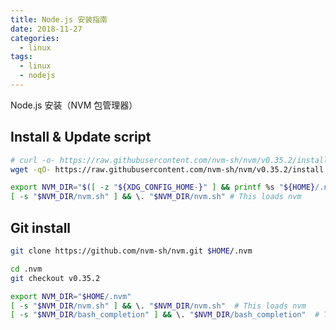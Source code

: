 ```yaml
---
title: Node.js 安装指南
date: 2018-11-27
categories:
  - linux
tags:
  - linux
  - nodejs
---
```


Node.js 安装（NVM 包管理器）
<!--more-->

## Install & Update script
```bash
# curl -o- https://raw.githubusercontent.com/nvm-sh/nvm/v0.35.2/install.sh | bash
wget -qO- https://raw.githubusercontent.com/nvm-sh/nvm/v0.35.2/install.sh | bash
```

```bash
export NVM_DIR="$([ -z "${XDG_CONFIG_HOME-}" ] && printf %s "${HOME}/.nvm" || printf %s "${XDG_CONFIG_HOME}/nvm")"
[ -s "$NVM_DIR/nvm.sh" ] && \. "$NVM_DIR/nvm.sh" # This loads nvm
```


## Git install

```bash
git clone https://github.com/nvm-sh/nvm.git $HOME/.nvm
```

```bash
cd .nvm
git checkout v0.35.2
```

```bash
export NVM_DIR="$HOME/.nvm"
[ -s "$NVM_DIR/nvm.sh" ] && \. "$NVM_DIR/nvm.sh"  # This loads nvm
[ -s "$NVM_DIR/bash_completion" ] && \. "$NVM_DIR/bash_completion"  # This loads nvm bash_completion
```